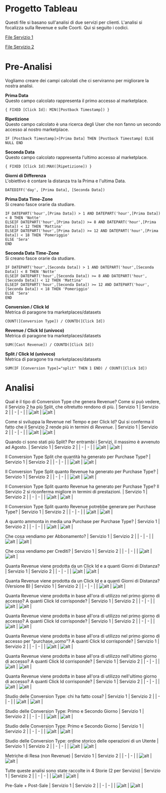 # Progetto Tableau

Questi file si basano sull'analisi di due servizi per clienti. L'analisi si focalizza sulla Revenue e sulle Coorti. Qui si seguito i codici.

[File Servizio 1](https://github.com/stefanogrillo/Data-Analyst---Epicode/blob/4d4e6a56d7e36363586662737e4c306b330d5130/Week%206/Day%204/Progetto_Service_1.twb)

[File Servizio 2](https://github.com/stefanogrillo/Data-Analyst---Epicode/blob/4d4e6a56d7e36363586662737e4c306b330d5130/Week%206/Day%204/Progetto_Service_2.twb)

# Pre-Analisi

Vogliamo creare dei campi calcolati che ci serviranno per migliorare la nostra analisi.

<b>Prima Data</b> <br>
Questo campo calcolato rappresenta il primo accesso al marketplace. 
```
{ FIXED [Click Id]: MIN([Postback Timestamp]) }
```

<b>Ripetizione</b><br>
Questo campo calcolato è una ricerca degli User che non fanno un secondo accesso al nostro marketplace.
```
IF [Postback Timestamp]>[Prima Data] THEN [Postback Timestamp] ELSE NULL END
```

<b>Seconda Data</b><br>
Questo campo calcolato rappresenta l'ultimo accesso al marketplace.
```
{ FIXED [Click Id]:MAX([Ripetizione]) }
```

<b>Giorni di Differenza</b><br>
L'obiettivo è contare la distanza tra la Prima e l'ultima Data.
```
DATEDIFF('day', [Prima Data], [Seconda Data])
```

<b>Prima Data Time-Zone</b><br>
Si creano fasce orarie da studiare.
```
IF DATEPART('hour',[Prima Data]) > 1 AND DATEPART('hour',[Prima Data]) < 8 THEN 'Notte'
ELSEIF DATEPART('hour',[Prima Data]) >= 8 AND DATEPART('hour',[Prima Data]) < 12 THEN 'Mattina'
ELSEIF DATEPART('hour',[Prima Data]) >= 12 AND DATEPART('hour',[Prima Data]) < 18 THEN 'Pomeriggio'
ELSE 'Sera'
END
```

<b>Seconda Data Time-Zone</b><br>
Si creano fasce orarie da studiare.
```
IF DATEPART('hour',[Seconda Data]) > 1 AND DATEPART('hour',[Seconda Data]) < 8 THEN 'Notte'
ELSEIF DATEPART('hour',[Seconda Data]) >= 8 AND DATEPART('hour',[Seconda Data]) < 12 THEN 'Mattina'
ELSEIF DATEPART('hour',[Seconda Data]) >= 12 AND DATEPART('hour',[Seconda Data]) < 18 THEN 'Pomeriggio'
ELSE 'Sera'
END
```

<b>Conversion / Click Id</b><br>
Metrica di paragone tra marketplaces/datasets
```
COUNT([Conversion Type]) / COUNTD([Click Id])
```

<b>Revenue / Click Id (univoco)</b><br>
Metrica di paragone tra marketplaces/datasets
```
SUM([Cast Revenue]) / COUNTD([Click Id])
```

<b>Split / Click Id (univoco)</b><br>
Metrica di paragone tra marketplaces/datasets
```
SUM(IF [Conversion Type]="split" THEN 1 END) / COUNT([Click Id])
```

# Analisi 

Qual è il tipo di Conversion Type che genera Revenue? Come si può vedere, il Servizio 2 ha più Split, che oltretutto rendono di più.
| Servizio 1 | Servizio 2 |
| - | - | 
| ![alt](https://github.com/stefanogrillo/Data-Analyst---Epicode/blob/a84c1ea7f462f71689bb25d54ee0f147549f81b4/Week%206/Day%204/Servizio%201/1.JPG) | ![alt](https://github.com/stefanogrillo/Data-Analyst---Epicode/blob/046802529bc467ec73917551d51354b4c5b43e69/Week%206/Day%204/Servizio%202/1.JPG) |

Come si sviluppa la Revenue nel Tempo e per Click Id? Qui si conferma il fatto che il Servizio 2 rende più in termini di _Revenue_.
| Servizio 1 | Servizio 2 |
| - | - | 
| ![alt](https://github.com/stefanogrillo/Data-Analyst---Epicode/blob/a84c1ea7f462f71689bb25d54ee0f147549f81b4/Week%206/Day%204/Servizio%201/2.JPG) | ![alt](https://github.com/stefanogrillo/Data-Analyst---Epicode/blob/2ff9612554db7d599995934eeb3dca9c788ed55a/Week%206/Day%204/Servizio%202/24.JPG) |

Quando ci sono stati più Split?  Per entrambi i Servizi, il massimo è avvenuto ad Agosto.
| Servizio 1 | Servizio 2 |
| - | - | 
| ![alt](https://github.com/stefanogrillo/Data-Analyst---Epicode/blob/2ff9612554db7d599995934eeb3dca9c788ed55a/Week%206/Day%204/Servizio%201/3.JPG) | ![alt](https://github.com/stefanogrillo/Data-Analyst---Epicode/blob/2ff9612554db7d599995934eeb3dca9c788ed55a/Week%206/Day%204/Servizio%202/2.JPG) |

Il Conversion Type Split che quantità ha generato per Purchase Type? 
| Servizio 1 | Servizio 2 |
| - | - | 
| ![alt](https://github.com/stefanogrillo/Data-Analyst---Epicode/blob/0a1a5fe7fa28a3f2cc5b05b133d648708703a995/Week%206/Day%204/Servizio%201/4.JPG) | ![alt](https://github.com/stefanogrillo/Data-Analyst---Epicode/blob/2ff9612554db7d599995934eeb3dca9c788ed55a/Week%206/Day%204/Servizio%202/3.JPG) |

Il Conversion Type Split quanto Revenue ha generato per Purchase Type? 
| Servizio 1 | Servizio 2 |
| - | - | 
| ![alt](https://github.com/stefanogrillo/Data-Analyst---Epicode/blob/0a1a5fe7fa28a3f2cc5b05b133d648708703a995/Week%206/Day%204/Servizio%201/5.JPG) | ![alt](https://github.com/stefanogrillo/Data-Analyst---Epicode/blob/14b731202f30d53fb350ecaf328c57c41f1561f7/Week%206/Day%204/Servizio%202/4.JPG) |

Il Conversion Type Split quanto Revenue ha generato per Purchase Type? Il Servizio 2 si riconferma migliore in termini di prestazioni.
| Servizio 1 | Servizio 2 |
| - | - | 
| ![alt](https://github.com/stefanogrillo/Data-Analyst---Epicode/blob/14b731202f30d53fb350ecaf328c57c41f1561f7/Week%206/Day%204/Servizio%201/6.JPG) | ![alt](https://github.com/stefanogrillo/Data-Analyst---Epicode/blob/14b731202f30d53fb350ecaf328c57c41f1561f7/Week%206/Day%204/Servizio%202/5.jpg) |

Il Conversion Type Split quanto Revenue potrebbe generare per Purchase Type?
| Servizio 1 | Servizio 2 |
| - | - | 
| ![alt](https://github.com/stefanogrillo/Data-Analyst---Epicode/blob/14b731202f30d53fb350ecaf328c57c41f1561f7/Week%206/Day%204/Servizio%201/7.JPG) | ![alt](https://github.com/stefanogrillo/Data-Analyst---Epicode/blob/14b731202f30d53fb350ecaf328c57c41f1561f7/Week%206/Day%204/Servizio%202/6.JPG) |

A quanto ammonta in media una Purchase per Purchase Type?
| Servizio 1 | Servizio 2 |
| - | - | 
| ![alt](https://github.com/stefanogrillo/Data-Analyst---Epicode/blob/14b731202f30d53fb350ecaf328c57c41f1561f7/Week%206/Day%204/Servizio%201/8.JPG) | ![alt](https://github.com/stefanogrillo/Data-Analyst---Epicode/blob/14b731202f30d53fb350ecaf328c57c41f1561f7/Week%206/Day%204/Servizio%202/7.JPG) |

Che cosa vendiamo per Abbonamento?
| Servizio 1 | Servizio 2 |
| - | - | 
| ![alt](https://github.com/stefanogrillo/Data-Analyst---Epicode/blob/14b731202f30d53fb350ecaf328c57c41f1561f7/Week%206/Day%204/Servizio%201/9.JPG) | ![alt](https://github.com/stefanogrillo/Data-Analyst---Epicode/blob/14b731202f30d53fb350ecaf328c57c41f1561f7/Week%206/Day%204/Servizio%202/8.JPG) |

Che cosa vendiamo per Crediti?
| Servizio 1 | Servizio 2 |
| - | - | 
| ![alt](https://github.com/stefanogrillo/Data-Analyst---Epicode/blob/14b731202f30d53fb350ecaf328c57c41f1561f7/Week%206/Day%204/Servizio%201/10.JPG) | ![alt](https://github.com/stefanogrillo/Data-Analyst---Epicode/blob/14b731202f30d53fb350ecaf328c57c41f1561f7/Week%206/Day%204/Servizio%202/9.JPG) |

Quanta Revenue viene prodotta da un Click Id e a quanti Giorni di Distanza?
| Servizio 1 | Servizio 2 |
| - | - | 
| ![alt](https://github.com/stefanogrillo/Data-Analyst---Epicode/blob/49c7cfa9c1ca1cee050c5dbe1ae84662e27b11e3/Week%206/Day%204/Servizio%201/11.JPG) | ![alt](https://github.com/stefanogrillo/Data-Analyst---Epicode/blob/49c7cfa9c1ca1cee050c5dbe1ae84662e27b11e3/Week%206/Day%204/Servizio%202/10.JPG) |

Quanta Revenue viene prodotta da un Click Id e a quanti Giorni di Distanza? (Versione B)
| Servizio 1 | Servizio 2 |
| - | - | 
| ![alt](https://github.com/stefanogrillo/Data-Analyst---Epicode/blob/49c7cfa9c1ca1cee050c5dbe1ae84662e27b11e3/Week%206/Day%204/Servizio%201/12.JPG) | ![alt](https://github.com/stefanogrillo/Data-Analyst---Epicode/blob/49c7cfa9c1ca1cee050c5dbe1ae84662e27b11e3/Week%206/Day%204/Servizio%202/11.JPG) |

Quanta Revenue viene prodotta in base all'ora di utilizzo nel primo giorno di accesso? A quanti Click Id corrisponde?
| Servizio 1 | Servizio 2 |
| - | - | 
| ![alt](https://github.com/stefanogrillo/Data-Analyst---Epicode/blob/49c7cfa9c1ca1cee050c5dbe1ae84662e27b11e3/Week%206/Day%204/Servizio%201/13.JPG) | ![alt](https://github.com/stefanogrillo/Data-Analyst---Epicode/blob/49c7cfa9c1ca1cee050c5dbe1ae84662e27b11e3/Week%206/Day%204/Servizio%202/12.JPG) |

Quanta Revenue viene prodotta in base all'ora di utilizzo nel primo giorno di accesso? A quanti Click Id corrisponde?
| Servizio 1 | Servizio 2 |
| - | - | 
| ![alt](https://github.com/stefanogrillo/Data-Analyst---Epicode/blob/49c7cfa9c1ca1cee050c5dbe1ae84662e27b11e3/Week%206/Day%204/Servizio%201/14.JPG) | ![alt](https://github.com/stefanogrillo/Data-Analyst---Epicode/blob/49c7cfa9c1ca1cee050c5dbe1ae84662e27b11e3/Week%206/Day%204/Servizio%202/13.JPG) |

Quanta Revenue viene prodotta in base all'ora di utilizzo nel primo giorno di accesso per "purchase_uomo"? A quanti Click Id corrisponde? 
| Servizio 1 | Servizio 2 |
| - | - | 
| ![alt](https://github.com/stefanogrillo/Data-Analyst---Epicode/blob/49c7cfa9c1ca1cee050c5dbe1ae84662e27b11e3/Week%206/Day%204/Servizio%201/15.JPG) | ![alt](https://github.com/stefanogrillo/Data-Analyst---Epicode/blob/49c7cfa9c1ca1cee050c5dbe1ae84662e27b11e3/Week%206/Day%204/Servizio%202/14.JPG) |

Quanta Revenue viene prodotta in base all'ora di utilizzo nell'ultimo giorno di accesso? A quanti Click Id corrisponde?
| Servizio 1 | Servizio 2 |
| - | - | 
| ![alt](https://github.com/stefanogrillo/Data-Analyst---Epicode/blob/49c7cfa9c1ca1cee050c5dbe1ae84662e27b11e3/Week%206/Day%204/Servizio%201/16.JPG) | ![alt](https://github.com/stefanogrillo/Data-Analyst---Epicode/blob/49c7cfa9c1ca1cee050c5dbe1ae84662e27b11e3/Week%206/Day%204/Servizio%202/15.JPG) |

Quanta Revenue viene prodotta in base all'ora di utilizzo nell'ultimo giorno di accesso? A quanti Click Id corrisponde?
| Servizio 1 | Servizio 2 |
| - | - | 
| ![alt](https://github.com/stefanogrillo/Data-Analyst---Epicode/blob/49c7cfa9c1ca1cee050c5dbe1ae84662e27b11e3/Week%206/Day%204/Servizio%201/17.JPG) | ![alt](https://github.com/stefanogrillo/Data-Analyst---Epicode/blob/49c7cfa9c1ca1cee050c5dbe1ae84662e27b11e3/Week%206/Day%204/Servizio%202/16.JPG) |

Studio delle Conversion Type: chi ha fatto cosa?
| Servizio 1 | Servizio 2 |
| - | - | 
| ![alt](https://github.com/stefanogrillo/Data-Analyst---Epicode/blob/49c7cfa9c1ca1cee050c5dbe1ae84662e27b11e3/Week%206/Day%204/Servizio%201/18.JPG) | ![alt](https://github.com/stefanogrillo/Data-Analyst---Epicode/blob/49c7cfa9c1ca1cee050c5dbe1ae84662e27b11e3/Week%206/Day%204/Servizio%202/17.JPG) |

Studio delle Conversion Type: Primo e Secondo Giorno
| Servizio 1 | Servizio 2 |
| - | - | 
| ![alt](https://github.com/stefanogrillo/Data-Analyst---Epicode/blob/49c7cfa9c1ca1cee050c5dbe1ae84662e27b11e3/Week%206/Day%204/Servizio%201/19.JPG) | ![alt](https://github.com/stefanogrillo/Data-Analyst---Epicode/blob/49c7cfa9c1ca1cee050c5dbe1ae84662e27b11e3/Week%206/Day%204/Servizio%202/18.JPG) |

Studio delle Conversion Type: Primo e Secondo Giorno
| Servizio 1 | Servizio 2 |
| - | - | 
| ![alt](https://github.com/stefanogrillo/Data-Analyst---Epicode/blob/49c7cfa9c1ca1cee050c5dbe1ae84662e27b11e3/Week%206/Day%204/Servizio%201/20.JPG) | ![alt](https://github.com/stefanogrillo/Data-Analyst---Epicode/blob/49c7cfa9c1ca1cee050c5dbe1ae84662e27b11e3/Week%206/Day%204/Servizio%202/19.JPG) |

Studio delle Conversion Type: ordine storico delle operazioni di un Utente
| Servizio 1 | Servizio 2 |
| - | - | 
| ![alt](https://github.com/stefanogrillo/Data-Analyst---Epicode/blob/49c7cfa9c1ca1cee050c5dbe1ae84662e27b11e3/Week%206/Day%204/Servizio%201/21.JPG) | ![alt](https://github.com/stefanogrillo/Data-Analyst---Epicode/blob/49c7cfa9c1ca1cee050c5dbe1ae84662e27b11e3/Week%206/Day%204/Servizio%202/20.JPG) |

Metriche di Resa (non Revenue)
| Servizio 1 | Servizio 2 |
| - | - | 
| ![alt](https://github.com/stefanogrillo/Data-Analyst---Epicode/blob/49c7cfa9c1ca1cee050c5dbe1ae84662e27b11e3/Week%206/Day%204/Servizio%201/22.JPG) | ![alt](https://github.com/stefanogrillo/Data-Analyst---Epicode/blob/49c7cfa9c1ca1cee050c5dbe1ae84662e27b11e3/Week%206/Day%204/Servizio%202/21.JPG) |

Tutte queste analisi sono state raccolte in 4 Storie (2 per Servizio)
| Servizio 1 | Servizio 2 |
| - | - | 
| ![alt](https://github.com/stefanogrillo/Data-Analyst---Epicode/blob/49c7cfa9c1ca1cee050c5dbe1ae84662e27b11e3/Week%206/Day%204/Servizio%201/23.JPG) | ![alt](https://github.com/stefanogrillo/Data-Analyst---Epicode/blob/49c7cfa9c1ca1cee050c5dbe1ae84662e27b11e3/Week%206/Day%204/Servizio%202/22.JPG) |

Pre-Sale + Post-Sale
| Servizio 1 | Servizio 2 |
| - | - | 
| ![alt](https://github.com/stefanogrillo/Data-Analyst---Epicode/blob/49c7cfa9c1ca1cee050c5dbe1ae84662e27b11e3/Week%206/Day%204/Servizio%201/24%20pre+post.JPG) | ![alt](https://github.com/stefanogrillo/Data-Analyst---Epicode/blob/49c7cfa9c1ca1cee050c5dbe1ae84662e27b11e3/Week%206/Day%204/Servizio%202/23%20pre+post.JPG) |
